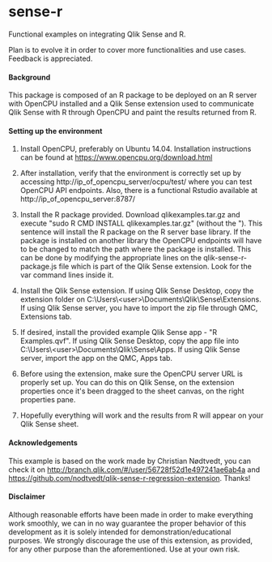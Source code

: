 # sense-r
Functional examples on integrating Qlik Sense and R.

Plan is to evolve it in order to cover more functionalities and use cases. Feedback is appreciated.

#### Background

This package is composed of an R package to be deployed on an R server with OpenCPU installed and a Qlik Sense extension used to communicate Qlik Sense with R through OpenCPU and paint the results returned from R.

#### Setting up the environment

1. Install OpenCPU, preferably on Ubuntu 14.04. Installation instructions can be found at https://www.opencpu.org/download.html

2. After installation, verify that the environment is correctly set up by accessing http://ip_of_opencpu_server/ocpu/test/ where you can test OpenCPU API endpoints. Also, there is a functional Rstudio available at http://ip_of_opencpu_server:8787/

3. Install the R package provided. Download qlikexamples.tar.gz and execute "sudo R CMD INSTALL qlikexamples.tar.gz" (without the "). This sentence will install the R package on the R server base library. If the package is installed on another library the OpenCPU endpoints will have to be changed to match the path where the package is installed. This can be done by modifying the appropriate lines on the qlik-sense-r-package.js file which is part of the Qlik Sense extension. Look for the var command lines inside it.

4. Install the Qlik Sense extension. If using Qlik Sense Desktop, copy the extension folder on C:\Users\\\<user>\Documents\Qlik\Sense\Extensions. If using Qlik Sense server, you have to import the zip file through QMC, Extensions tab.

5. If desired, install the provided example Qlik Sense app - "R Examples.qvf". If using Qlik Sense Desktop, copy the app file into C:\Users\\\<user>\Documents\Qlik\Sense\Apps. If using Qlik Sense server, import the app on the QMC, Apps tab.
 
6. Before using the extension, make sure the OpenCPU server URL is properly set up. You can do this on Qlik Sense, on the extension properties once it's been dragged to the sheet canvas, on the right properties pane.

7. Hopefully everything will work and the results from R will appear on your Qlik Sense sheet.

#### Acknowledgements

This example is based on the work made by Christian Nødtvedt, you can check it on http://branch.qlik.com/#/user/56728f52d1e497241ae6ab4a and https://github.com/nodtvedt/qlik-sense-r-regression-extension. Thanks!

#### Disclaimer

Although reasonable efforts have been made in order to make everything work smoothly, we can in no way guarantee the proper behavior of this development as it is solely intended for demonstration/educational purposes. We strongly discourage the use of this extension, as provided, for any other purpose than the aforementioned. Use at your own risk.
